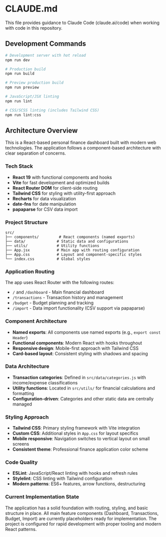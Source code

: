 # CLAUDE.md

This file provides guidance to Claude Code (claude.ai/code) when working with code in this repository.

## Development Commands

```bash
# Development server with hot reload
npm run dev

# Production build
npm run build

# Preview production build
npm run preview

# JavaScript/JSX linting
npm run lint

# CSS/SCSS linting (includes Tailwind CSS)
npm run lint:css
```

## Architecture Overview

This is a React-based personal finance dashboard built with modern web technologies. The application follows a component-based architecture with clear separation of concerns.

### Tech Stack
- **React 19** with functional components and hooks
- **Vite** for fast development and optimized builds
- **React Router DOM** for client-side routing
- **Tailwind CSS** for styling with utility-first approach
- **Recharts** for data visualization
- **date-fns** for date manipulation
- **papaparse** for CSV data import

### Project Structure

```
src/
├── components/         # React components (named exports)
├── data/              # Static data and configurations
├── utils/             # Utility functions
├── App.jsx            # Main app with routing configuration
├── App.css            # Layout and component-specific styles
└── index.css          # Global styles
```

### Application Routing

The app uses React Router with the following routes:
- `/` and `/dashboard` - Main financial dashboard
- `/transactions` - Transaction history and management
- `/budget` - Budget planning and tracking
- `/import` - Data import functionality (CSV support via papaparse)

### Component Architecture

- **Named exports**: All components use named exports (e.g., `export const Header`)
- **Functional components**: Modern React with hooks throughout
- **Responsive design**: Mobile-first approach with Tailwind CSS
- **Card-based layout**: Consistent styling with shadows and spacing

### Data Architecture

- **Transaction categories**: Defined in `src/data/categories.js` with income/expense classifications
- **Utility functions**: Located in `src/utils/` for financial calculations and formatting
- **Configuration-driven**: Categories and other static data are centrally managed

### Styling Approach

- **Tailwind CSS**: Primary styling framework with Vite integration
- **Custom CSS**: Additional styles in `App.css` for layout specifics
- **Mobile responsive**: Navigation switches to vertical layout on small screens
- **Consistent theme**: Professional finance application color scheme

### Code Quality

- **ESLint**: JavaScript/React linting with hooks and refresh rules
- **Stylelint**: CSS linting with Tailwind configuration
- **Modern patterns**: ES6+ features, arrow functions, destructuring

### Current Implementation State

The application has a solid foundation with routing, styling, and basic structure in place. All main feature components (Dashboard, Transactions, Budget, Import) are currently placeholders ready for implementation. The project is configured for rapid development with proper tooling and modern React patterns.